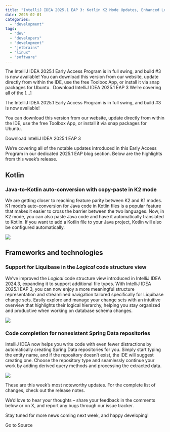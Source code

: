 ```yaml
---
title: "IntelliJ IDEA 2025.1 EAP 3: Kotlin K2 Mode Updates, Enhanced Logical Code Structure View, and More"
date: 2025-02-01
categories: 
  - "development"
tags: 
  - "dev"
  - "developers"
  - "development"
  - "jetbrains"
  - "linux"
  - "software"
---
```


The IntelliJ IDEA 2025.1 Early Access Program is in full swing, and build #3 is now available! You can download this version from our website, update directly from within the IDE, use the free Toolbox App, or install it via snap packages for Ubuntu.  Download IntelliJ IDEA 2025.1 EAP 3 We’re covering all of the \[…\]

The IntelliJ IDEA 2025.1 Early Access Program is in full swing, and build #3 is now available!

You can download this version from our website, update directly from within the IDE, use the free Toolbox App, or install it via snap packages for Ubuntu. 

Download IntelliJ IDEA 2025.1 EAP 3

We’re covering all of the notable updates introduced in this Early Access Program in our dedicated 2025.1 EAP blog section. Below are the highlights from this week’s release.

## Kotlin 

### Java-to-Kotlin auto-conversion with copy-paste in K2 mode

We are getting closer to reaching feature parity between K2 and K1 modes. K1 mode’s auto-conversion for Java code in Kotlin files is a popular feature that makes it easier to cross the barrier between the two languages. Now, in K2 mode, you can also paste Java code and have it automatically translated to Kotlin. If you want to add a Kotlin file to your Java project, Kotlin will also be configured automatically.

![](https://lh7-rt.googleusercontent.com/docsz/AD_4nXePrMQ3x1j-Jfglb4AqmXkk7s9unv7Hsumejyv-TT5526cpAjR_Nc6bXqcJr9EZoUj0_vTEtw0AYQwBBMGPSJnNIfJ-QpWRYq_bmpf1OST2MAQfKS7WcCtW-EUHHoYnTzOtjLXRvg?key=_sHIX-vDxwcfqtxQfHug_fI4)

## Frameworks and technologies

### Support for Liquibase in the _Logical_ code structure view

We’ve improved the _Logical_ code structure view introduced in IntelliJ IDEA 2024.3, expanding it to support additional file types. With IntelliJ IDEA 2025.1 EAP 3, you can now enjoy a more meaningful structure representation and streamlined navigation tailored specifically for Liquibase change sets. Easily explore and manage your change sets with an intuitive overview that highlights their logical hierarchy, helping you stay organized and productive when working on database schema changes.

![](https://lh7-rt.googleusercontent.com/docsz/AD_4nXeJe_wIe3sSKBfsrbg0z_Wm8U20AOhQ96pzPN4S9yqKhNYuIpiUfOqTvLMDDmohABu1lDCQLtsLShSIKFhGNFyy8bhlxAnhxZIc8U1d-SmRZDRunbbjaKz_cVVqSVxnugQWw1c3?key=_sHIX-vDxwcfqtxQfHug_fI4)

### Code completion for nonexistent Spring Data repositories 

IntelliJ IDEA now helps you write code with even fewer distractions by automatically creating Spring Data repositories for you. Simply start typing the entity name, and if the repository doesn’t exist, the IDE will suggest creating one. Choose the repository type and seamlessly continue your work by adding derived query methods and processing the extracted data.

![](https://lh7-rt.googleusercontent.com/docsz/AD_4nXcPzyynxR1cV155VKxenxcYFGhmZJI4rAUWG1EBvGxFoS94jPInNyXIBWLe6t7w0tp88WEyE2Fmt5nfLfe2Ds1gEKebRfvTF1ACpmn1YNKWtgkqkqQhroiZkJRXQe31iOMVXXSR_w?key=_sHIX-vDxwcfqtxQfHug_fI4)

These are this week’s most noteworthy updates. For the complete list of changes, check out the release notes.

We’d love to hear your thoughts – share your feedback in the comments below or on X, and report any bugs through our issue tracker.

Stay tuned for more news coming next week, and happy developing!

Go to Source
